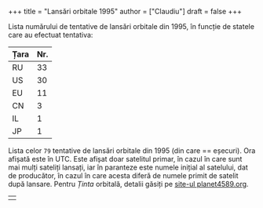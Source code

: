 +++
title = "Lansări orbitale 1995"
author = ["Claudiu"]
draft = false
+++

Lista numărului de tentative de lansări orbitale din 1995, în funcție de statele care au efectuat tentativa:

| Țara | Nr. |
|------|-----|
| RU   | 33  |
| US   | 30  |
| EU   | 11  |
| CN   | 3   |
| IL   | 1   |
| JP   | 1   |

Lista celor `79` tentative de lansări orbitale din 1995 (din care == eșecuri). Ora afișată este în UTC. Este afișat doar satelitul primar, în cazul în care sunt mai mulți sateliți lansați, iar în paranteze este numele inițial al satelului, dat de producător, în cazul în care acesta diferă de numele primit de satelit după lansare. Pentru _Ținta_ orbitală, detalii găsiți pe [site-ul planet4589.org](https://planet4589.org/space/log/orbcat.html).

|  |
|--|
|  |